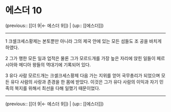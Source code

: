 # 에스더 10

(previous:: [[더 9|← 에스더 9]]) | (up:: [[에스더]])

***




1 
크셀크세스황제는 본토뿐만 아니라 그의 제국 안에 있는 모든 섬들도 조 공을 바치게 하였다. 



2 
그가 행한 모든 일과 업적은 물론 그가 모르드개를 가장 높은 자리에 앉힌 일들이 페르시아와 메디아 왕들의 역대기에 기록되어 있다. 



3 
유다 사람 모르드개는 크셀크세스황제 다음 가는 지위를 얻어 국무총리가 되었으며 모든 유다 사람의 사랑과 존경을 한 몸에 받았다. 이것은 그가 유다 사람의 이익과 자기 민족의 복지를 위해서 최선을 다해 일했기 때문이었다.

***

(previous:: [[더 9|← 에스더 9]]) | (up:: [[에스더]])
